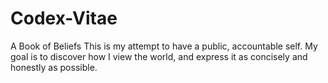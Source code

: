 # Codex-Vitae
A Book of Beliefs
This is my attempt to have a public, accountable self. My goal is to discover how I view the world, and express it as concisely and honestly as possible.
